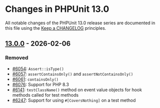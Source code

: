 # Changes in PHPUnit 13.0

All notable changes of the PHPUnit 13.0 release series are documented in this file using the [Keep a CHANGELOG](https://keepachangelog.com/) principles.

## [13.0.0] - 2026-02-06

### Removed

* [#6054](https://github.com/sebastianbergmann/phpunit/issues/6054): `Assert::isType()`
* [#6057](https://github.com/sebastianbergmann/phpunit/issues/6057): `assertContainsOnly()` and `assertNotContainsOnly()`
* [#6061](https://github.com/sebastianbergmann/phpunit/issues/6061): `containsOnly()`
* [#6076](https://github.com/sebastianbergmann/phpunit/issues/6076): Support for PHP 8.3
* [#6141](https://github.com/sebastianbergmann/phpunit/issues/6141): `testClassName()` method on event value objects for hook methods called for test methods
* [#6247](https://github.com/sebastianbergmann/phpunit/issues/6247): Support for using `#[CoversNothing]` on a test method

[13.0.0]: https://github.com/sebastianbergmann/phpunit/compare/12.5...main
